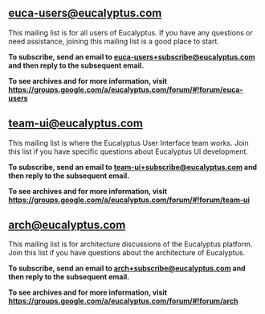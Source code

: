 ## euca-users@eucalyptus.com

This mailing list is for all users of Eucalyptus.  If you have any questions or need assistance, joining this mailing list is a good place to start.

**To subscribe, send an email to euca-users+subscribe@eucalyptus.com and then reply to the subsequent email.**

**To see archives and for more information, visit https://groups.google.com/a/eucalyptus.com/forum/#!forum/euca-users**

## team-ui@eucalyptus.com

This mailing list is where the Eucalyptus User Interface team works.  Join this list if you have specific questions about Eucalyptus UI development.

**To subscribe, send an email to team-ui+subscribe@eucalyptus.com and then reply to the subsequent email.**

**To see archives and for more information, visit https://groups.google.com/a/eucalyptus.com/forum/#!forum/team-ui**

## arch@eucalyptus.com

This mailing list is for architecture discussions of the Eucalyptus platform.  Join this list if you have questions about the architecture of Eucalyptus.

**To subscribe, send an email to arch+subscribe@eucalyptus.com and then reply to the subsequent email.**

**To see archives and for more information, visit https://groups.google.com/a/eucalyptus.com/forum/#!forum/arch**
